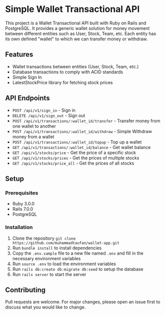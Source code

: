 # Simple Wallet Transactional API

This project is a Wallet Transactional API built with Ruby on Rails and PostgreSQL. It provides a generic wallet solution for money movement between different entities such as User, Stock, Team, etc. Each entity has its own defined "wallet" to which we can transfer money or withdraw.

## Features

- Wallet transactions between entities (User, Stock, Team, etc.)
- Database transactions to comply with ACID standards
- Simple Sign In
- LatestStockPrice library for fetching stock prices

## API Endpoints

- `POST /api/v1/sign_in` - Sign in
- `DELETE /api/v1/sign_out` - Sign out
- `POST /api/v1/transactions/:wallet_id/transfer` - Transfer money from one wallet to another
- `POST /api/v1/transactions/:wallet_id/withdraw` - Simple Withdraw money from a wallet
- `POST /api/v1/transactions/:wallet_id/topup` - Top up a wallet
- `GET /api/v1/transactions/:wallet_id/balance` - Get wallet balance
- `GET /api/v1/stocks/price` - Get the price of a specific stock
- `GET /api/v1/stocks/prices` - Get the prices of multiple stocks
- `GET /api/v1/stocks/price_all` - Get the prices of all stocks

## Setup

### Prerequisites

- Ruby 3.0.0
- Rails 7.0.0
- PostgreSQL

### Installation

1. Clone the repository `git clone https://github.com/muhammadtaufan/wallet-app.git`
2. Run `bundle install` to install dependencies
3. Copy the `.env.sample` file to a new file named `.env` and fill in the necessary environment variables
4. Run `source .env` to load the environment variables
5. Run `rails db:create db:migrate db:seed` to setup the database
6. Run `rails server` to start the server

## Contributing

Pull requests are welcome. For major changes, please open an issue first to discuss what you would like to change.
